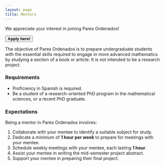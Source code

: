 ```yaml
---
layout: page
title: Mentors
---
```


We appreciate your interest in joining Pares Ordenados!

<span onclick="window.open('https://duke.qualtrics.com/jfe/form/SV_cNk6422OZJ29vKu')" style="cursor: pointer">
    <button class="button button1"><b>Apply here!</b></button>
</span>

The objective of Pares Ordenados is to prepare undergraduate students with the essential skills required to engage in more advanced mathematics by studying a section of a book or article. It is not intended to be a research project.

### Requirements
- Proficiency in Spanish is required.
- Be a student of a research-oriented PhD program in the mathematical sciences, or a recent PhD graduate.

### Expectations
Being a mentor in Pares Ordenados involves:
1. Collaborate with your mentee to identify a suitable subject for study.
2. Dedicate a minimum of <b>1 hour per week</b> to prepare for meetings with your mentee.
3. Schedule weekly meetings with your mentee, each lasting <b>1 hour</b>.
4. Assist your mentee in writing the mid-semester project abstract.
5. Support your mentee in preparing their final project.